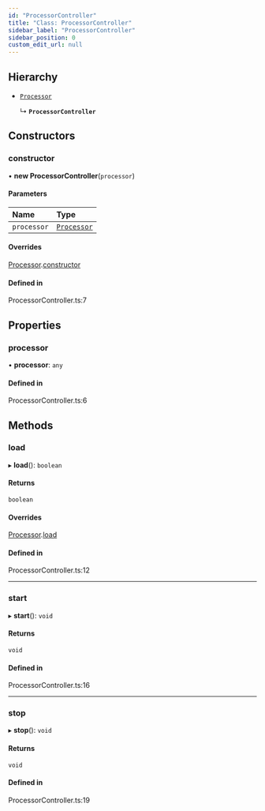 ```yaml
---
id: "ProcessorController"
title: "Class: ProcessorController"
sidebar_label: "ProcessorController"
sidebar_position: 0
custom_edit_url: null
---
```


## Hierarchy

- [`Processor`](Processor.md)

  ↳ **`ProcessorController`**

## Constructors

### constructor

• **new ProcessorController**(`processor`)

#### Parameters

| Name | Type |
| :------ | :------ |
| `processor` | [`Processor`](Processor.md) |

#### Overrides

[Processor](Processor.md).[constructor](Processor.md#constructor)

#### Defined in

ProcessorController.ts:7

## Properties

### processor

• **processor**: `any`

#### Defined in

ProcessorController.ts:6

## Methods

### load

▸ **load**(): `boolean`

#### Returns

`boolean`

#### Overrides

[Processor](Processor.md).[load](Processor.md#load)

#### Defined in

ProcessorController.ts:12

___

### start

▸ **start**(): `void`

#### Returns

`void`

#### Defined in

ProcessorController.ts:16

___

### stop

▸ **stop**(): `void`

#### Returns

`void`

#### Defined in

ProcessorController.ts:19
